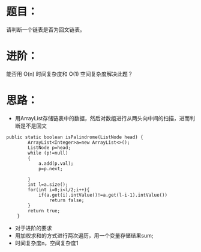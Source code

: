 # 题目：
请判断一个链表是否为回文链表。

# 进阶：
能否用 O(n) 时间复杂度和 O(1) 空间复杂度解决此题？

# 思路：
* 用ArrayList存储链表中的数据，然后对数组进行从两头向中间的扫描，进而判断是不是回文

```
public static boolean isPalindrome(ListNode head) {
        ArrayList<Integer>a=new ArrayList<>();
        ListNode p=head;
        while (p!=null)
        {
            a.add(p.val);
            p=p.next;

        }
        int l=a.size();
        for(int i=0;i<l/2;i++){
            if(a.get(i).intValue()!=a.get(l-i-1).intValue())
                return false;
        }
        return true;
    }
```
* 对于进阶的要求
* 用加权求和的方式进行两次遍历，用一个变量存储结果sum;
* 时间复杂度n，空间复杂度1 
